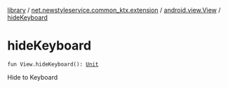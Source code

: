 [library](../../index.md) / [net.newstyleservice.common_ktx.extension](../index.md) / [android.view.View](index.md) / [hideKeyboard](./hide-keyboard.md)

# hideKeyboard

`fun View.hideKeyboard(): `[`Unit`](https://kotlinlang.org/api/latest/jvm/stdlib/kotlin/-unit/index.html)

Hide to Keyboard

